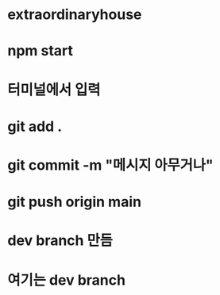 # extraordinaryhouse

# npm start

# 터미널에서 입력

# git add .

# git commit -m "메시지 아무거나"

# git push origin main

# dev branch 만듬

# 여기는 dev branch
